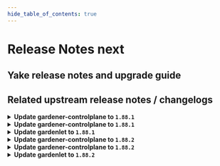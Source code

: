 ```yaml
---
hide_table_of_contents: true
---
```


# Release Notes next

## Yake release notes and upgrade guide

## Related upstream release notes / changelogs


<details>
<summary><b>Update gardener-controlplane to <code>1.88.1</code></b></summary>

# [gardener/gardener]

## 🏃 Others

- `[OPERATOR]` Bump alpine to 3.19.1 by @ary1992 [#9317]
- `[OPERATOR]` `gardener-node-agent` now terminates itself (leading to a restart of its `systemd` unit) in case it determines that the hostname of its node has changed. by @rfranzke [#9287]

## Docker Images
- admission-controller: `europe-docker.pkg.dev/gardener-project/releases/gardener/admission-controller:v1.88.1`
- apiserver: `europe-docker.pkg.dev/gardener-project/releases/gardener/apiserver:v1.88.1`
- controller-manager: `europe-docker.pkg.dev/gardener-project/releases/gardener/controller-manager:v1.88.1`
- gardenlet: `europe-docker.pkg.dev/gardener-project/releases/gardener/gardenlet:v1.88.1`
- node-agent: `europe-docker.pkg.dev/gardener-project/releases/gardener/node-agent:v1.88.1`
- operator: `europe-docker.pkg.dev/gardener-project/releases/gardener/operator:v1.88.1`
- resource-manager: `europe-docker.pkg.dev/gardener-project/releases/gardener/resource-manager:v1.88.1`
- scheduler: `europe-docker.pkg.dev/gardener-project/releases/gardener/scheduler:v1.88.1`


</details>

<details>
<summary><b>Update gardener-controlplane to <code>1.88.1</code></b></summary>

# [gardener/gardener]

## 🏃 Others

- `[OPERATOR]` Bump alpine to 3.19.1 by @ary1992 [#9317]
- `[OPERATOR]` `gardener-node-agent` now terminates itself (leading to a restart of its `systemd` unit) in case it determines that the hostname of its node has changed. by @rfranzke [#9287]

## Docker Images
- admission-controller: `europe-docker.pkg.dev/gardener-project/releases/gardener/admission-controller:v1.88.1`
- apiserver: `europe-docker.pkg.dev/gardener-project/releases/gardener/apiserver:v1.88.1`
- controller-manager: `europe-docker.pkg.dev/gardener-project/releases/gardener/controller-manager:v1.88.1`
- gardenlet: `europe-docker.pkg.dev/gardener-project/releases/gardener/gardenlet:v1.88.1`
- node-agent: `europe-docker.pkg.dev/gardener-project/releases/gardener/node-agent:v1.88.1`
- operator: `europe-docker.pkg.dev/gardener-project/releases/gardener/operator:v1.88.1`
- resource-manager: `europe-docker.pkg.dev/gardener-project/releases/gardener/resource-manager:v1.88.1`
- scheduler: `europe-docker.pkg.dev/gardener-project/releases/gardener/scheduler:v1.88.1`


</details>

<details>
<summary><b>Update gardenlet to <code>1.88.1</code></b></summary>

# [gardener/gardener]

## 🏃 Others

- `[OPERATOR]` Bump alpine to 3.19.1 by @ary1992 [#9317]
- `[OPERATOR]` `gardener-node-agent` now terminates itself (leading to a restart of its `systemd` unit) in case it determines that the hostname of its node has changed. by @rfranzke [#9287]

## Docker Images
- admission-controller: `europe-docker.pkg.dev/gardener-project/releases/gardener/admission-controller:v1.88.1`
- apiserver: `europe-docker.pkg.dev/gardener-project/releases/gardener/apiserver:v1.88.1`
- controller-manager: `europe-docker.pkg.dev/gardener-project/releases/gardener/controller-manager:v1.88.1`
- gardenlet: `europe-docker.pkg.dev/gardener-project/releases/gardener/gardenlet:v1.88.1`
- node-agent: `europe-docker.pkg.dev/gardener-project/releases/gardener/node-agent:v1.88.1`
- operator: `europe-docker.pkg.dev/gardener-project/releases/gardener/operator:v1.88.1`
- resource-manager: `europe-docker.pkg.dev/gardener-project/releases/gardener/resource-manager:v1.88.1`
- scheduler: `europe-docker.pkg.dev/gardener-project/releases/gardener/scheduler:v1.88.1`


</details>

<details>
<summary><b>Update gardener-controlplane to <code>1.88.2</code></b></summary>

# [gardener/gardener]

## 🐛 Bug Fixes

- `[USER]` An issue has been fixed which caused `Shoot` reconciliation to get stuck because the API discovery used to generate the read-only `ClusterRole` for `shoots/viewerkubeconfig` subresource failed. by @rfranzke [#9364]
- `[USER]` An issue has been fixed which was causing scale-downs of `kube-controller-manager` and similar controllers due to prevented deletion of orphaned node `Lease`s. by @rfranzke [#9352]
- `[OPERATOR]` An issue causing the reconciliation of backupentries to be stuck when the extension fails to populate the status is now fixed. by @shafeeqes [#9372]

## Docker Images
- admission-controller: `europe-docker.pkg.dev/gardener-project/releases/gardener/admission-controller:v1.88.2`
- apiserver: `europe-docker.pkg.dev/gardener-project/releases/gardener/apiserver:v1.88.2`
- controller-manager: `europe-docker.pkg.dev/gardener-project/releases/gardener/controller-manager:v1.88.2`
- gardenlet: `europe-docker.pkg.dev/gardener-project/releases/gardener/gardenlet:v1.88.2`
- node-agent: `europe-docker.pkg.dev/gardener-project/releases/gardener/node-agent:v1.88.2`
- operator: `europe-docker.pkg.dev/gardener-project/releases/gardener/operator:v1.88.2`
- resource-manager: `europe-docker.pkg.dev/gardener-project/releases/gardener/resource-manager:v1.88.2`
- scheduler: `europe-docker.pkg.dev/gardener-project/releases/gardener/scheduler:v1.88.2`


</details>

<details>
<summary><b>Update gardener-controlplane to <code>1.88.2</code></b></summary>

# [gardener/gardener]

## 🐛 Bug Fixes

- `[USER]` An issue has been fixed which caused `Shoot` reconciliation to get stuck because the API discovery used to generate the read-only `ClusterRole` for `shoots/viewerkubeconfig` subresource failed. by @rfranzke [#9364]
- `[USER]` An issue has been fixed which was causing scale-downs of `kube-controller-manager` and similar controllers due to prevented deletion of orphaned node `Lease`s. by @rfranzke [#9352]
- `[OPERATOR]` An issue causing the reconciliation of backupentries to be stuck when the extension fails to populate the status is now fixed. by @shafeeqes [#9372]

## Docker Images
- admission-controller: `europe-docker.pkg.dev/gardener-project/releases/gardener/admission-controller:v1.88.2`
- apiserver: `europe-docker.pkg.dev/gardener-project/releases/gardener/apiserver:v1.88.2`
- controller-manager: `europe-docker.pkg.dev/gardener-project/releases/gardener/controller-manager:v1.88.2`
- gardenlet: `europe-docker.pkg.dev/gardener-project/releases/gardener/gardenlet:v1.88.2`
- node-agent: `europe-docker.pkg.dev/gardener-project/releases/gardener/node-agent:v1.88.2`
- operator: `europe-docker.pkg.dev/gardener-project/releases/gardener/operator:v1.88.2`
- resource-manager: `europe-docker.pkg.dev/gardener-project/releases/gardener/resource-manager:v1.88.2`
- scheduler: `europe-docker.pkg.dev/gardener-project/releases/gardener/scheduler:v1.88.2`


</details>

<details>
<summary><b>Update gardenlet to <code>1.88.2</code></b></summary>

# [gardener/gardener]

## 🐛 Bug Fixes

- `[USER]` An issue has been fixed which caused `Shoot` reconciliation to get stuck because the API discovery used to generate the read-only `ClusterRole` for `shoots/viewerkubeconfig` subresource failed. by @rfranzke [#9364]
- `[USER]` An issue has been fixed which was causing scale-downs of `kube-controller-manager` and similar controllers due to prevented deletion of orphaned node `Lease`s. by @rfranzke [#9352]
- `[OPERATOR]` An issue causing the reconciliation of backupentries to be stuck when the extension fails to populate the status is now fixed. by @shafeeqes [#9372]

## Docker Images
- admission-controller: `europe-docker.pkg.dev/gardener-project/releases/gardener/admission-controller:v1.88.2`
- apiserver: `europe-docker.pkg.dev/gardener-project/releases/gardener/apiserver:v1.88.2`
- controller-manager: `europe-docker.pkg.dev/gardener-project/releases/gardener/controller-manager:v1.88.2`
- gardenlet: `europe-docker.pkg.dev/gardener-project/releases/gardener/gardenlet:v1.88.2`
- node-agent: `europe-docker.pkg.dev/gardener-project/releases/gardener/node-agent:v1.88.2`
- operator: `europe-docker.pkg.dev/gardener-project/releases/gardener/operator:v1.88.2`
- resource-manager: `europe-docker.pkg.dev/gardener-project/releases/gardener/resource-manager:v1.88.2`
- scheduler: `europe-docker.pkg.dev/gardener-project/releases/gardener/scheduler:v1.88.2`


</details>
